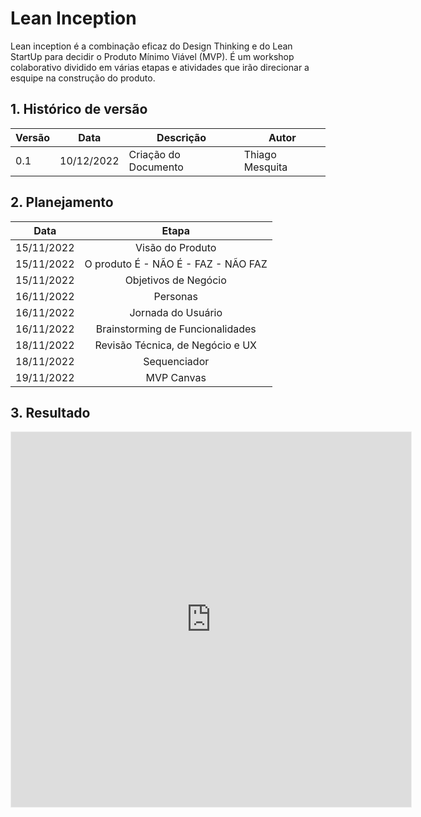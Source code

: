 # Lean Inception
Lean inception é a combinação eficaz do Design Thinking e do Lean StartUp para decidir o Produto Mínimo Viável (MVP). É um workshop colaborativo dividido em várias etapas e atividades que irão direcionar a esquipe na construção do produto.

## 1. Histórico de versão
| Versão | Data       | Descrição                                                                   | Autor           |
| ------ | ---------- | --------------------------------------------------------------------------- | --------------- |
| 0.1    | 10/12/2022 | Criação do Documento                                   | Thiago Mesquita |

## 2. Planejamento

| Data | Etapa |
| :--------: | :--------: |
| 15/11/2022 | Visão do Produto |
| 15/11/2022 | O produto É - NÃO É - FAZ - NÃO FAZ |
| 15/11/2022 | Objetivos de Negócio |
| 16/11/2022 | Personas |
| 16/11/2022 | Jornada do Usuário |
| 16/11/2022 | Brainstorming de Funcionalidades |
| 18/11/2022 | Revisão Técnica, de Negócio e UX |
| 18/11/2022 | Sequenciador |
| 19/11/2022 | MVP Canvas |

## 3. Resultado

<iframe src='https://app.mural.co/embed/69a6def1-a326-4576-af58-fb35ebf88a0a'
        width='100%'
        height='480px'
        style='min-width: 640px; min-height: 600px; background-color: #f4f4f4; border: 1px solid #efefef'
        sandbox='allow-same-origin allow-scripts allow-modals allow-popups allow-popups-to-escape-sandbox'>
</iframe>
